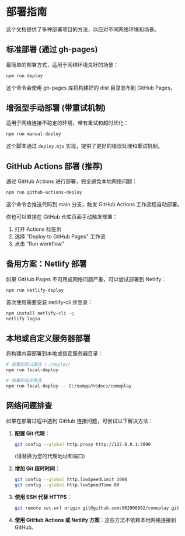 # 部署指南

这个文档提供了多种部署项目的方法，以应对不同网络环境和场景。

## 标准部署 (通过 gh-pages)

最简单的部署方式，适用于网络环境良好的场景：

```bash
npm run deploy
```

这个命令会使用 gh-pages 库将构建好的 dist 目录发布到 GitHub Pages。

## 增强型手动部署 (带重试机制)

适用于网络连接不稳定的环境，带有重试和超时优化：

```bash
npm run manual-deploy
```

这个脚本通过 `deploy.mjs` 实现，提供了更好的错误处理和重试机制。

## GitHub Actions 部署 (推荐)

通过 GitHub Actions 进行部署，完全避免本地网络问题：

```bash
npm run github-actions-deploy
```

这个命令会推送代码到 main 分支，触发 GitHub Actions 工作流程自动部署。

你也可以直接在 GitHub 仓库页面手动触发部署：
1. 打开 Actions 标签页
2. 选择 "Deploy to GitHub Pages" 工作流
3. 点击 "Run workflow"

## 备用方案：Netlify 部署

如果 GitHub Pages 不可用或网络问题严重，可以尝试部署到 Netlify：

```bash
npm run netlify-deploy
```

首次使用需要安装 netlify-cli 并登录：
```bash
npm install netlify-cli -g
netlify login
```

## 本地或自定义服务器部署

将构建内容部署到本地或指定服务器目录：

```bash
# 部署到默认路径 (./deploy)
npm run local-deploy

# 部署到指定路径
npm run local-deploy -- C:/xampp/htdocs/comeplay
```

## 网络问题排查

如果在部署过程中遇到 GitHub 连接问题，可尝试以下解决方法：

1. **配置 Git 代理**：
   ```bash
   git config --global http.proxy http://127.0.0.1:7890
   ```
   (请替换为您的代理地址和端口)

2. **增加 Git 超时时间**：
   ```bash
   git config --global http.lowSpeedLimit 1000
   git config --global http.lowSpeedTime 60
   ```

3. **使用 SSH 代替 HTTPS**：
   ```bash
   git remote set-url origin git@github.com:962900862/comeplay.git
   ```

4. **使用 GitHub Actions 或 Netlify 方案**：这些方法不依赖本地网络连接到 GitHub。 